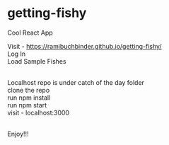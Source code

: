 # getting-fishy
Cool React App


Visit - https://ramibuchbinder.github.io/getting-fishy/ <br />
Log In<br />
Load Sample Fishes
<br /><br />


Localhost repo is under catch of the day folder<br />
clone the repo<br />
run npm install<br />
run npm start<br />
visit - localhost:3000<br /><br />

Enjoy!!!
